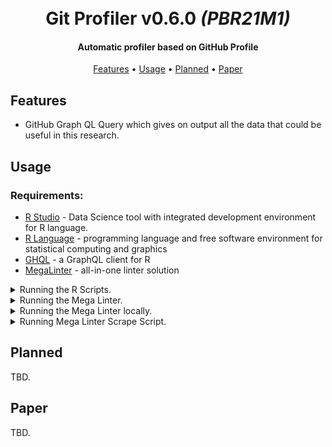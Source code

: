 <h1 align="center">
  <br>
  Git Profiler <b>v0.6.0</b> <i>(PBR21M1)</i>
  <br>
</h1>

<h4 align="center">Automatic profiler based on GitHub Profile</h4>

<p align="center">
  <a href="#features">Features</a> •
  <a href="#usage">Usage</a> •
  <a href="#planned">Planned</a> •
  <a href="#planned">Paper</a>
</p>

## **Features**

- GitHub Graph QL Query which gives on output all the data that could be useful in this research.

## **Usage**

### Requirements:

- [R Studio](https://www.rstudio.com/) - Data Science tool with integrated development environment for R language.
- [R Language](https://www.r-project.org/) - programming language and free software environment for statistical computing and graphics
- [GHQL](https://github.com/ropensci/ghql) - a GraphQL client for R
- [MegaLinter](https://github.com/nvuillam/mega-linter) - all-in-one linter solution

<details>
  <summary>Running the R Scripts.</summary>

---

### Running:

Launching New Project.

<img src="./docs/img/readme/loading_project.png" alt="Launching New Project in R Studio" width="850"/>

Navigating to directory containing scripts (`./src/gitprofiler/r_scripts/`).

<img src="./docs/img/readme/scripts_source_dir.gif" alt="Navigating to R Scripts directory" width="850"/>

Open one of the scripts. You have to modify line `10`, which holds the **GitHub Token** value. You can generate one via [Personal Access Token Page](https://github.com/settings/tokens/new).

<img src="./docs/img/readme/generating_github_token.gif" alt="Generating new Personal GitHub Access Token" width="850"/>

After generating one, replace the string `token <- "`**`<token>`**`"` in order to be able to access GitHub Graph QL.

<img src="./docs/img/readme/inserting_private_token.png" alt="Inserting Private Token" width="850"/>

Console Window when running the Query (`v0.1.0`).

<img src="./docs/img/readme/running_query_v0_1_0.gif" alt="Running Query v0.1.0" width="850"/>

**Results** can be found in the _Environment_ tab on the right pane.

<img src="./docs/img/readme/query_results_v0_1_0.png" alt="Query Results v0.1.0" width="850"/>

</details>

<details>
  <summary>Running the Mega Linter.</summary>

---

### Current State

At this moment we are investigating incorporating **docker** into the project so we could make use of the **Mega Linter** locally. As of `v0.1.0` we tested it through [GitHub CI](https://docs.github.com/en/actions/guides/about-continuous-integration).

### Setup & Run

Choose any repository of yours and clone it to your machine using [`git clone`](https://git-scm.com/docs/git-clone) command. Then proceed:

```cmd
cd <your_project_name>
mkdir .github && cd .github
mkdir workflows && cd workflows
notepad mega-linter.yml
```

Then paste this code snippet below and save the file.

```yaml
name: Mega-Linter

on:
  push:
  pull_request:
    branches: [master, main]

jobs:
  cancel_duplicates:
    name: Cancel duplicate jobs
    runs-on: ubuntu-latest
    steps:
      - uses: fkirc/skip-duplicate-actions@master
        with:
          github_token: ${{ secrets.PAT || secrets.GITHUB_TOKEN }}

  build:
    name: Mega-Linter
    runs-on: ubuntu-latest
    steps:
      - name: Checkout Code
        uses: actions/checkout@v2
        with:
          token: ${{ secrets.PAT || secrets.GITHUB_TOKEN }}
          fetch-depth: 0
      - name: Mega-Linter
        id: ml
        uses: nvuillam/mega-linter@v4
        env:
          VALIDATE_ALL_CODEBASE: ${{ github.event_name == 'push' && github.ref == 'refs/heads/master' }}
          GITHUB_TOKEN: ${{ secrets.GITHUB_TOKEN }}
      - name: Archive production artifacts
        if: ${{ success() }} || ${{ failure() }}
        uses: actions/upload-artifact@v2
        with:
          name: Mega-Linter reports
          path: |
            report
            mega-linter.log
```

Lastly, push the new workflow into your Remote GitHub Repository with

```bash
git add .
git commit -m "MegaLinter"
git push -f
```

Now, you can open your project through a web browser and navigate to _"Actions"_ tab. You should see the Mega Linter job.

<img src="./docs/img/readme/mega_linter_job.png" alt="Mega Linter Job visible through GitHub CI" width="850"/>

Here's an example result from Mega Linter.

<img src="./docs/img/readme/mega_linter_results.png" alt="Mega Linter Results Table" width="850"/>

</details>

<details>
  <summary>Running the Mega Linter locally.</summary>

---

## Requirements

**Important Notice:** Mega Linter is super-heavy in terms of required storage (**`40GB+`**).

As a prerequisite - you have to have [Docker](https://www.docker.com/products/docker-desktop) installed on your computer.

> Windows

First, download the [Linux Kernel Update Package](https://docs.microsoft.com/pl-pl/windows/wsl/install-win10#step-4---download-the-linux-kernel-update-package). It is necessary for Docker to work on your machine. Then, download the Docker [executable installer](https://www.docker.com/products/docker-desktop) and install it just like any other application. Restart is mandatory after the installation.

> Unix

Depending on the version of your distro, something analogous to this command should do the job:

```sh
sudo apt-get install docker-ce docker-ce-cli containerd.io
```

## Running

If you have Docker already installed:

- clone fresh copy of desired repository which you would like to examine using [`git clone`](https://git-scm.com/docs/git-clone) command.
- navigate to the repository
- run this command: `npx mega-linter-runner --flavor all -e 'ENABLE=,DOCKERFILE,MARKDOWN,YAML' -e 'SHOW_ELAPSED_TIME=true'`

New directory should be created in the repository called `reports`.

</details>

<details>
  <summary>Running Mega Linter Scrape Script.</summary>

---

## Requirements

As a prerequisite - you have to have [Python](https://www.python.org/downloads/) installed on your computer. The script has been written with [Python 3.9.4](https://www.python.org/downloads/release/python-394/).

## Running

Navigate to the [`/src/gitprofiler/py_scripts/`](./src/gitprofiler/py_scripts) directory. Add your output log file _(you can generate the output log by appending ` > output.txt` to the command which redirects the standard output stream into text file)_ into this directory and then open up console and type in:

```sh
python scrape.py -f output.txt
```

This will generate `output.json` file (in the same directory) which will contain logs in `json` format as list where under each index one can find dictionary:

```python
{
  "language": str,
  "linter": str,
  "files": int or str,  # amount of detected files in given language by linter
  "fixed": int,         # amount of fixed errors automatically by linter
  "errors": int         # amount of errors that could not be fixed by linter
},
```

or

```python
{
  "language": str,
  "files": int,                      # amount of detected files in given language by linter
  "lines": int,                      # amount of detected lines in a given language
  "tokens": int,                     # amount of detected tokens ("chars") in a given language
  "clones": int,
  "duplicate_lines_num": int,
  "duplicate_lines_percent": float,
  "duplicate_tokens_num": int,
  "duplicate_tokens_percent": float
},
```

</details>

## **Planned**

TBD.

## **Paper**

TBD.

